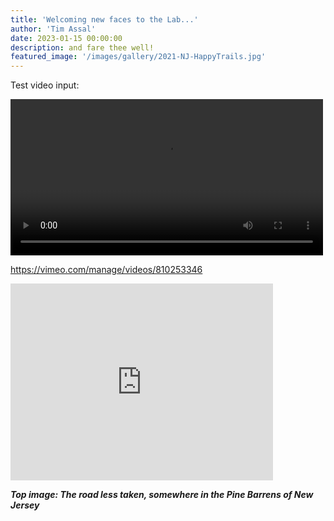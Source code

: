 ```yaml
---
title: 'Welcoming new faces to the Lab...'
author: 'Tim Assal'
date: 2023-01-15 00:00:00
description: and fare thee well! 
featured_image: '/images/gallery/2021-NJ-HappyTrails.jpg'
---
```


Test video input:

<div>
<video controls preload width=500>
<source src="http://brantr.github.io/movies/disk.mov" type="video/quicktime">
</video>
</div>

https://vimeo.com/manage/videos/810253346

<iframe width="420" height="315" src="https://vimeo.com/manage/videos/810253346" frameborder="0" allowfullscreen></iframe>



***Top image: The road less taken, somewhere in the Pine Barrens of New Jersey***
